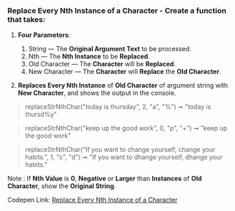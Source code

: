 ### Replace Every Nth Instance of a Character - Create a function that takes:

1.  **Four Parameters**:
    1. String — The **Original Argument Text** to be processed.
    1. Nth — The **Nth Instance** to be **Replaced**.
    1. Old Character — The **Character** will be **Replaced**.
    1. New Character — The **Character** will **Replace** the **Old Character**.
    
1. **Replaces Every Nth Instance** of **Old Character** of argument string with **New Character**, and shows the output in the console.

> replaceStrNthChar("today is thursday", 2, "a", "%") ➞ "today is thursd%y" 

> replaceStrNthChar("keep up the good work", 0, "p", "+") ➞ "keep up the good work"

> replaceStrNthChar("If you want to change yourself, change your habits.", 1, "c", "d") ➞ "If you want to dhange yourself, dhange your habits."

Note : If **Nth Value** is **0**, **Negative** or **Larger** than **Instances** of **Old Character**, show the **Original String**.

Codepen Link: [Replace Every Nth Instance of a Character]()